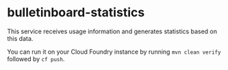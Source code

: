bulletinboard-statistics
========================
This service receives usage information and generates statistics based on this data.

You can run it on your Cloud Foundry instance by running `mvn clean verify` followed by `cf push`.
